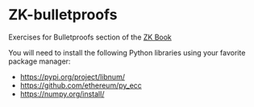 # ZK-bulletproofs
Exercises for Bulletproofs section of the [ZK Book](https://www.rareskills.io/zk-book)

You will need to install the following Python libraries using your favorite package manager:

* https://pypi.org/project/libnum/
* https://github.com/ethereum/py_ecc
* https://numpy.org/install/
